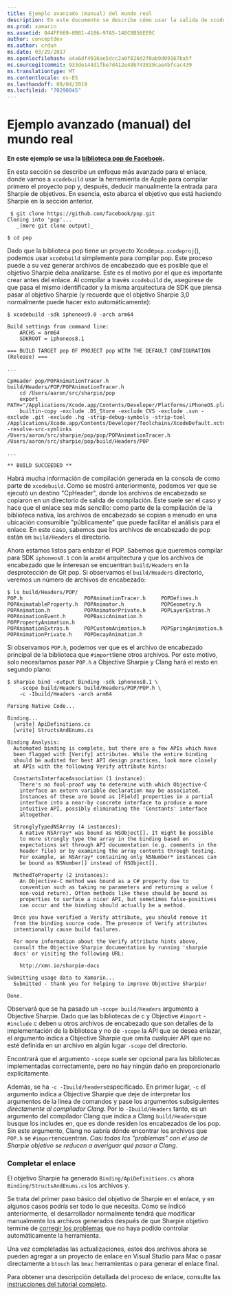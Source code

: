 ```yaml
---
title: Ejemplo avanzado (manual) del mundo real
description: En este documento se describe cómo usar la salida de xcodebuild como entrada para el objetivo Sharpie, que proporciona información sobre lo que el objetivo Sharpie hace en el capó.
ms.prod: xamarin
ms.assetid: 044FF669-0B81-4186-97A5-148C8B56EE9C
author: conceptdev
ms.author: crdun
ms.date: 03/29/2017
ms.openlocfilehash: a4a6df4916ae5dcc2a0f826d2f0ab9d09167ba5f
ms.sourcegitcommit: 933de144d1fbe7d412e49b743839cae4bfcac439
ms.translationtype: MT
ms.contentlocale: es-ES
ms.lasthandoff: 09/04/2019
ms.locfileid: "70290045"
---
```

# <a name="advanced-manual-real-world-example"></a>Ejemplo avanzado (manual) del mundo real

**En este ejemplo se usa la [biblioteca pop de Facebook](https://github.com/facebook/pop).**

En esta sección se describe un enfoque más avanzado para el enlace, donde vamos a `xcodebuild` usar la herramienta de Apple para compilar primero el proyecto pop y, después, deducir manualmente la entrada para Sharpie de objetivos. En esencia, esto abarca el objetivo que está haciendo Sharpie en la sección anterior.

```
 $ git clone https://github.com/facebook/pop.git
Cloning into 'pop'...
   _(more git clone output)_

$ cd pop
```

Dado que la biblioteca pop tiene un proyecto Xcode`pop.xcodeproj`(), podemos usar `xcodebuild` simplemente para compilar pop. Este proceso puede a su vez generar archivos de encabezado que es posible que el objetivo Sharpie deba analizarse. Este es el motivo por el que es importante crear antes del enlace. Al compilar a través `xcodebuild` de, asegúrese de que pasa el mismo identificador y la misma arquitectura de SDK que piensa pasar al objetivo Sharpie (y recuerde que el objetivo Sharpie 3,0 normalmente puede hacer esto automáticamente):

```
$ xcodebuild -sdk iphoneos9.0 -arch arm64

Build settings from command line:
    ARCHS = arm64
    SDKROOT = iphoneos8.1
 
=== BUILD TARGET pop OF PROJECT pop WITH THE DEFAULT CONFIGURATION (Release) ===
 
...
 
CpHeader pop/POPAnimationTracer.h build/Headers/POP/POPAnimationTracer.h
    cd /Users/aaron/src/sharpie/pop
    export PATH="/Applications/Xcode.app/Contents/Developer/Platforms/iPhoneOS.platform/Developer/usr/bin:/Applications/Xcode.app/Contents/Developer/usr/bin:/Users/aaron/bin::/usr/local/bin:/usr/bin:/bin:/usr/sbin:/sbin:/opt/X11/bin:/usr/local/git/bin:/Users/aaron/.rvm/bin"
    builtin-copy -exclude .DS_Store -exclude CVS -exclude .svn -exclude .git -exclude .hg -strip-debug-symbols -strip-tool /Applications/Xcode.app/Contents/Developer/Toolchains/XcodeDefault.xctoolchain/usr/bin/strip -resolve-src-symlinks /Users/aaron/src/sharpie/pop/pop/POPAnimationTracer.h /Users/aaron/src/sharpie/pop/build/Headers/POP
 
...
 
** BUILD SUCCEEDED **
```

Habrá mucha información de compilación generada en la consola de como parte de `xcodebuild`. Como se mostró anteriormente, podemos ver que se ejecutó un destino "CpHeader", donde los archivos de encabezado se copiaron en un directorio de salida de compilación. Este suele ser el caso y hace que el enlace sea más sencillo: como parte de la compilación de la biblioteca nativa, los archivos de encabezado se copian a menudo en una ubicación consumible "públicamente" que puede facilitar el análisis para el enlace. En este caso, sabemos que los archivos de encabezado de pop están en `build/Headers` el directorio.

Ahora estamos listos para enlazar el POP. Sabemos que queremos compilar para SDK `iphoneos8.1` con la `arm64` arquitectura y que los archivos de encabezado que le interesan se encuentran `build/Headers` en la desprotección de Git pop. Si observamos el `build/Headers` directorio, veremos un número de archivos de encabezado:

```
$ ls build/Headers/POP/
POP.h                    POPAnimationTracer.h     POPDefines.h
POPAnimatableProperty.h  POPAnimator.h            POPGeometry.h
POPAnimation.h           POPAnimatorPrivate.h     POPLayerExtras.h
POPAnimationEvent.h      POPBasicAnimation.h      POPPropertyAnimation.h
POPAnimationExtras.h     POPCustomAnimation.h     POPSpringAnimation.h
POPAnimationPrivate.h    POPDecayAnimation.h
```

Si observamos `POP.h`, podemos ver que es el archivo de encabezado principal de la biblioteca que `#import`tiene otros archivos. Por este motivo, solo necesitamos pasar `POP.h` a Objective Sharpie y Clang hará el resto en segundo plano:

```
$ sharpie bind -output Binding -sdk iphoneos8.1 \
    -scope build/Headers build/Headers/POP/POP.h \
    -c -Ibuild/Headers -arch arm64

Parsing Native Code...

Binding...
  [write] ApiDefinitions.cs
  [write] StructsAndEnums.cs

Binding Analysis:
  Automated binding is complete, but there are a few APIs which have
  been flagged with [Verify] attributes. While the entire binding
  should be audited for best API design practices, look more closely
  at APIs with the following Verify attribute hints:

  ConstantsInterfaceAssociation (1 instance):
    There's no fool-proof way to determine with which Objective-C
    interface an extern variable declaration may be associated.
    Instances of these are bound as [Field] properties in a partial
    interface into a near-by concrete interface to produce a more
    intuitive API, possibly eliminating the 'Constants' interface
    altogether.

  StronglyTypedNSArray (4 instances):
    A native NSArray* was bound as NSObject[]. It might be possible
    to more strongly type the array in the binding based on
    expectations set through API documentation (e.g. comments in the
    header file) or by examining the array contents through testing.
    For example, an NSArray* containing only NSNumber* instances can
    be bound as NSNumber[] instead of NSObject[].

  MethodToProperty (2 instances):
    An Objective-C method was bound as a C# property due to
    convention such as taking no parameters and returning a value (
    non-void return). Often methods like these should be bound as
    properties to surface a nicer API, but sometimes false-positives
    can occur and the binding should actually be a method.

  Once you have verified a Verify attribute, you should remove it
  from the binding source code. The presence of Verify attributes
  intentionally cause build failures.

  For more information about the Verify attribute hints above,
  consult the Objective Sharpie documentation by running 'sharpie
  docs' or visiting the following URL:

    http://xmn.io/sharpie-docs

Submitting usage data to Xamarin...
  Submitted - thank you for helping to improve Objective Sharpie!

Done.
```

Observará que se ha pasado un `-scope build/Headers` argumento a Objective Sharpie. Dado que las bibliotecas de c y Objective `#import` - `#include` c deben u otros archivos de encabezado que son detalles de la implementación de la biblioteca y no de `-scope` la API que se desea enlazar, el argumento indica a Objective Sharpie que omita cualquier API que no esté definida en un archivo en algún lugar `-scope` del directorio.

Encontrará que el argumento `-scope` suele ser opcional para las bibliotecas implementadas correctamente, pero no hay ningún daño en proporcionarlo explícitamente.

Además, se ha `-c -Ibuild/headers`especificado. En primer lugar, `-c` el argumento indica a Objective Sharpie que deje de interpretar los argumentos de la línea de comandos y pase los argumentos subsiguientes _directamente al compilador Clang_. Por lo `-Ibuild/Headers` tanto, es un argumento del compilador Clang que indica a Clang `build/Headers`que busque los includes en, que es donde residen los encabezados de los pop. Sin este argumento, Clang no sabría dónde encontrar los archivos que `POP.h` se `#import`encuentran. _Casi todos los "problemas" con el uso de Sharpie objetivo se reducen a averiguar qué pasar a Clang_.

### <a name="completing-the-binding"></a>Completar el enlace

El objetivo Sharpie ha generado `Binding/ApiDefinitions.cs` ahora `Binding/StructsAndEnums.cs` los archivos y.

Se trata del primer paso básico del objetivo de Sharpie en el enlace, y en algunos casos podría ser todo lo que necesita. Como se indicó anteriormente, el desarrollador normalmente tendrá que modificar manualmente los archivos generados después de que Sharpie objetivo termine de [corregir los problemas](~/cross-platform/macios/binding/objective-sharpie/platform/apidefinitions-structsandenums.md) que no haya podido controlar automáticamente la herramienta.

Una vez completadas las actualizaciones, estos dos archivos ahora se pueden agregar a un proyecto de enlace en Visual Studio para Mac o pasar directamente a `btouch` las `bmac` herramientas o para generar el enlace final.

Para obtener una descripción detallada del proceso de enlace, consulte las [instrucciones del tutorial completo](~/ios/platform/binding-objective-c/walkthrough.md).
